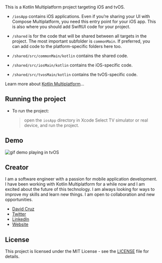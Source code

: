 This is a Kotlin Multiplatform project targeting iOS and tvOS.

* `/iosApp` contains iOS applications. Even if you’re sharing your UI with Compose Multiplatform, 
  you need this entry point for your iOS app. This is also where you should add SwiftUI code for your project.

* `/shared` is for the code that will be shared between all targets in the project.
  The most important subfolder is `commonMain`. If preferred, you can add code to the platform-specific folders here too.

* `/shared/src/commonMain/kotlin` contains the shared code.
* `/shared/src/iosMain/kotlin` contains the iOS-specific code.
* `/shared/src/tvosMain/kotlin` contains the tvOS-specific code.


Learn more about [Kotlin Multiplatform](https://www.jetbrains.com/help/kotlin-multiplatform-dev/get-started.html)…

## Running the project
- To run the project:
  > open the `iosApp` directory in Xcode 
  > Select TV simulator or real device, and run the project.

## Demo
![gif demo playing in tvOS](img/kmp-appletv.gif)

## Creator
I am a software engineer with a passion for mobile application development. I
have been working with Kotlin Multiplatform for a while now and I am excited about the future of this technology. 
I am always looking for ways to improve my skills and learn new things. I am open to collaboration and new opportunities.

- [David Cruz](https://github.com/davthecodercom)
- [Twitter](https://twitter.com/davthecoder)
- [LinkedIn](https://www.linkedin.com/in/davthecoder/)
- [Website](https://www.davthecoder.com)

## License
This project is licensed under the MIT License - see the [LICENSE](LICENSE) file for details.
